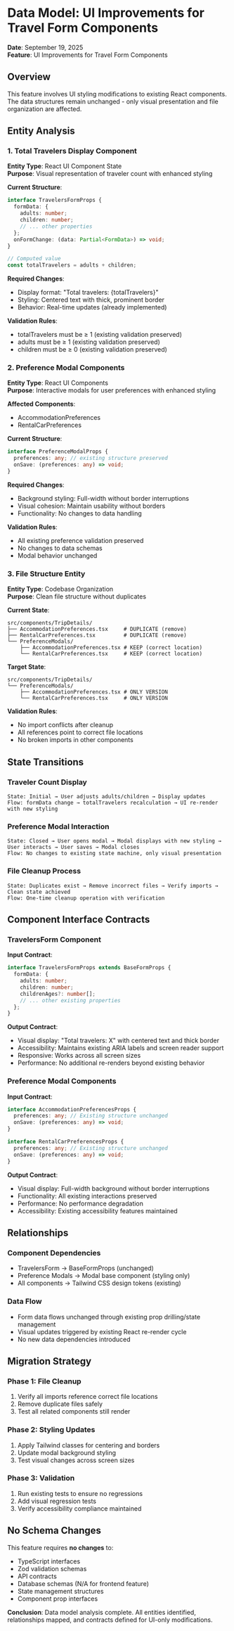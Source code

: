# Data Model: UI Improvements for Travel Form Components

**Date**: September 19, 2025  
**Feature**: UI Improvements for Travel Form Components  

## Overview

This feature involves UI styling modifications to existing React components. The data structures remain unchanged - only visual presentation and file organization are affected.

## Entity Analysis

### 1. Total Travelers Display Component

**Entity Type**: React UI Component State  
**Purpose**: Visual representation of traveler count with enhanced styling

**Current Structure**:
```typescript
interface TravelersFormProps {
  formData: {
    adults: number;
    children: number;
    // ... other properties
  };
  onFormChange: (data: Partial<FormData>) => void;
}

// Computed value
const totalTravelers = adults + children;
```

**Required Changes**:
- Display format: "Total travelers: {totalTravelers}"
- Styling: Centered text with thick, prominent border
- Behavior: Real-time updates (already implemented)

**Validation Rules**:
- totalTravelers must be ≥ 1 (existing validation preserved)
- adults must be ≥ 1 (existing validation preserved)
- children must be ≥ 0 (existing validation preserved)

### 2. Preference Modal Components

**Entity Type**: React UI Components  
**Purpose**: Interactive modals for user preferences with enhanced styling

**Affected Components**:
- AccommodationPreferences
- RentalCarPreferences

**Current Structure**:
```typescript
interface PreferenceModalProps {
  preferences: any; // existing structure preserved
  onSave: (preferences: any) => void;
}
```

**Required Changes**:
- Background styling: Full-width without border interruptions
- Visual cohesion: Maintain usability without borders
- Functionality: No changes to data handling

**Validation Rules**:
- All existing preference validation preserved
- No changes to data schemas
- Modal behavior unchanged

### 3. File Structure Entity

**Entity Type**: Codebase Organization  
**Purpose**: Clean file structure without duplicates

**Current State**:
```
src/components/TripDetails/
├── AccommodationPreferences.tsx     # DUPLICATE (remove)
├── RentalCarPreferences.tsx         # DUPLICATE (remove)
└── PreferenceModals/
    ├── AccommodationPreferences.tsx # KEEP (correct location)
    └── RentalCarPreferences.tsx     # KEEP (correct location)
```

**Target State**:
```
src/components/TripDetails/
└── PreferenceModals/
    ├── AccommodationPreferences.tsx # ONLY VERSION
    └── RentalCarPreferences.tsx     # ONLY VERSION
```

**Validation Rules**:
- No import conflicts after cleanup
- All references point to correct file locations
- No broken imports in other components

## State Transitions

### Traveler Count Display
```
State: Initial → User adjusts adults/children → Display updates
Flow: formData change → totalTravelers recalculation → UI re-render with new styling
```

### Preference Modal Interaction  
```
State: Closed → User opens modal → Modal displays with new styling → User interacts → User saves → Modal closes
Flow: No changes to existing state machine, only visual presentation
```

### File Cleanup Process
```
State: Duplicates exist → Remove incorrect files → Verify imports → Clean state achieved
Flow: One-time cleanup operation with verification
```

## Component Interface Contracts

### TravelersForm Component

**Input Contract**:
```typescript
interface TravelersFormProps extends BaseFormProps {
  formData: {
    adults: number;
    children: number;
    childrenAges?: number[];
    // ... other existing properties
  };
}
```

**Output Contract**:
- Visual display: "Total travelers: X" with centered text and thick border
- Accessibility: Maintains existing ARIA labels and screen reader support
- Responsive: Works across all screen sizes
- Performance: No additional re-renders beyond existing behavior

### Preference Modal Components

**Input Contract**:
```typescript
interface AccommodationPreferencesProps {
  preferences: any; // Existing structure unchanged
  onSave: (preferences: any) => void;
}

interface RentalCarPreferencesProps {  
  preferences: any; // Existing structure unchanged
  onSave: (preferences: any) => void;
}
```

**Output Contract**:
- Visual display: Full-width background without border interruptions
- Functionality: All existing interactions preserved
- Performance: No performance degradation
- Accessibility: Existing accessibility features maintained

## Relationships

### Component Dependencies
- TravelersForm → BaseFormProps (unchanged)
- Preference Modals → Modal base component (styling only)
- All components → Tailwind CSS design tokens (existing)

### Data Flow
- Form data flows unchanged through existing prop drilling/state management
- Visual updates triggered by existing React re-render cycle
- No new data dependencies introduced

## Migration Strategy

### Phase 1: File Cleanup
1. Verify all imports reference correct file locations
2. Remove duplicate files safely
3. Test all related components still render

### Phase 2: Styling Updates
1. Apply Tailwind classes for centering and borders
2. Update modal background styling
3. Test visual changes across screen sizes

### Phase 3: Validation
1. Run existing tests to ensure no regressions
2. Add visual regression tests
3. Verify accessibility compliance maintained

## No Schema Changes

This feature requires **no changes** to:
- TypeScript interfaces
- Zod validation schemas  
- API contracts
- Database schemas (N/A for frontend feature)
- State management structures
- Component prop interfaces

**Conclusion**: Data model analysis complete. All entities identified, relationships mapped, and contracts defined for UI-only modifications.